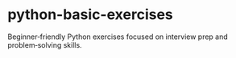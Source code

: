 # python-basic-exercises
Beginner‑friendly Python exercises  focused on interview prep and problem‑solving skills.
